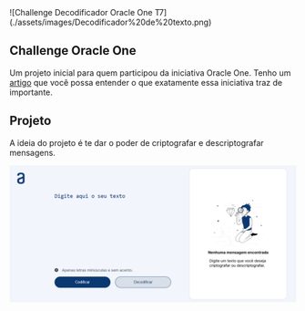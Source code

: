 <div style="width: auto;">
    ![Challenge Decodificador Oracle One T7](./assets/images/Decodificador%20de%20texto.png)
</div>

## Challenge Oracle One

Um projeto inicial para quem participou da iniciativa Oracle One. Tenho um [artigo](https://www.linkedin.com/feed/update/urn:li:activity:7207727743482998785/) que você possa entender o que exatamente essa iniciativa traz de importante.

## Projeto

A ideia do projeto é te dar o poder de criptografar e descriptografar mensagens.

![Imagem do projeto](./assets/images/image-project.png)